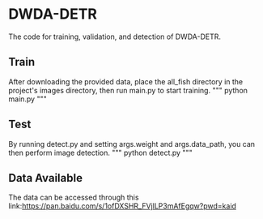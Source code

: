 # DWDA-DETR
The code for training, validation, and detection of DWDA-DETR.

## Train
After downloading the provided data, place the all_fish directory in the project's images directory, then run main.py to start training.
"""
python main.py
"""

## Test
By running detect.py and setting args.weight and args.data_path, you can then perform image detection.
"""
python detect.py
"""

## Data Available
The data can be accessed through this link:https://pan.baidu.com/s/1ofDXSHR_FVjlLP3mAfEgqw?pwd=kaid
